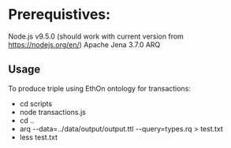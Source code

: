 # Prerequistives:
Node.js v9.5.0 (should work with current version from https://nodejs.org/en/)
Apache Jena 3.7.0 ARQ

## Usage

To produce triple using EthOn ontology for transactions:
 - cd scripts
 - node transactions.js
 - cd ..
 - arq --data=../data/output/output.ttl   --query=types.rq > test.txt
 - less test.txt